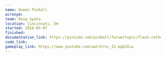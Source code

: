 ```yaml
---
name: Queen Pinball
acronym:
team: Doug Spata
location: Cincinnati, OH
started: 2016-05-07
finished:
documentation_link: https://pinside.com/pinball/forum/topic/flash-retheme-project/
code_link:
gameplay_link: https://www.youtube.com/watch?v=_I2-apQJILw
---
```

